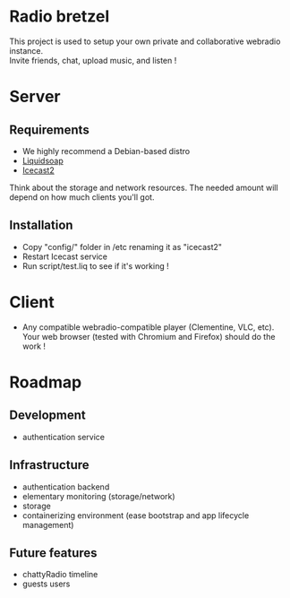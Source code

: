 # Radio bretzel

This project is used to setup your own private and collaborative webradio instance.  
Invite friends, chat, upload music, and listen !

# Server
## Requirements
* We highly recommend a Debian-based distro
* [Liquidsoap](http://savonet.sourceforge.net/download.html "Official LiquidSoap's repository (sourceforge)")
* [Icecast2](http://http://icecast.org/download/ "Official Icecast2 website")

Think about the storage and network resources. The needed amount will depend on how much clients you'll got.

## Installation

* Copy  "config/" folder in /etc renaming it as "icecast2"
* Restart Icecast service
* Run script/test.liq to see if it's working !

# Client

* Any compatible webradio-compatible player (Clementine, VLC, etc). Your web browser (tested with Chromium and Firefox) should do the work !


# Roadmap
## Development
* authentication service

## Infrastructure
* authentication backend
* elementary monitoring (storage/network)
* storage
* containerizing environment (ease bootstrap and app lifecycle management)

## Future features
* chattyRadio timeline
* guests users
